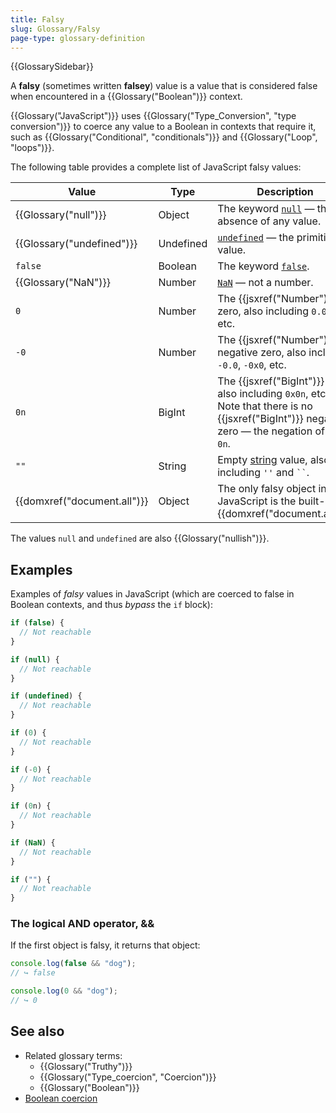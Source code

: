 ```yaml
---
title: Falsy
slug: Glossary/Falsy
page-type: glossary-definition
---
```


{{GlossarySidebar}}

<!-- cSpell:ignore falsey -->

A **falsy** (sometimes written **falsey**) value is a value that is considered false when encountered in a {{Glossary("Boolean")}} context.

{{Glossary("JavaScript")}} uses {{Glossary("Type_Conversion", "type conversion")}} to coerce any value to a Boolean in contexts that require it, such as {{Glossary("Conditional", "conditionals")}} and {{Glossary("Loop", "loops")}}.

The following table provides a complete list of JavaScript falsy values:

| Value                       | Type      | Description                                                                                                                                         |
| --------------------------- | --------- | --------------------------------------------------------------------------------------------------------------------------------------------------- |
| {{Glossary("null")}}        | Object      | The keyword [`null`](/en-US/docs/Web/JavaScript/Reference/Operators/null) — the absence of any value.                                               |
| {{Glossary("undefined")}}   | Undefined | [`undefined`](/en-US/docs/Web/JavaScript/Reference/Global_Objects/undefined) — the primitive value.                                                 |
| `false`                     | Boolean   | The keyword [`false`](/en-US/docs/Web/JavaScript/Reference/Lexical_grammar#reserved_words).                                                         |
| {{Glossary("NaN")}}         | Number    | [`NaN`](/en-US/docs/Web/JavaScript/Reference/Global_Objects/NaN) — not a number.                                                                    |
| `0`                         | Number    | The {{jsxref("Number")}} zero, also including `0.0`, `0x0`, etc.                                                                                    |
| `-0`                        | Number    | The {{jsxref("Number")}} negative zero, also including `-0.0`, `-0x0`, etc.                                                                         |
| `0n`                        | BigInt    | The {{jsxref("BigInt")}} zero, also including `0x0n`, etc. Note that there is no {{jsxref("BigInt")}} negative zero — the negation of `0n` is `0n`. |
| `""`                        | String    | Empty [string](/en-US/docs/Web/JavaScript/Reference/Global_Objects/String) value, also including `''` and ` `` `.                                   |
| {{domxref("document.all")}} | Object    | The only falsy object in JavaScript is the built-in {{domxref("document.all")}}.                                                                    |

The values `null` and `undefined` are also {{Glossary("nullish")}}.

## Examples

Examples of _falsy_ values in JavaScript (which are coerced to false in Boolean contexts, and thus _bypass_ the `if` block):

```js
if (false) {
  // Not reachable
}

if (null) {
  // Not reachable
}

if (undefined) {
  // Not reachable
}

if (0) {
  // Not reachable
}

if (-0) {
  // Not reachable
}

if (0n) {
  // Not reachable
}

if (NaN) {
  // Not reachable
}

if ("") {
  // Not reachable
}
```

### The logical AND operator, &&

If the first object is falsy, it returns that object:

```js
console.log(false && "dog");
// ↪ false

console.log(0 && "dog");
// ↪ 0
```

## See also

- Related glossary terms:
  - {{Glossary("Truthy")}}
  - {{Glossary("Type_coercion", "Coercion")}}
  - {{Glossary("Boolean")}}
- [Boolean coercion](/en-US/docs/Web/JavaScript/Reference/Global_Objects/Boolean#boolean_coercion)
